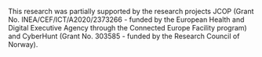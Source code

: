 This research was partially supported by the research projects JCOP (Grant No. INEA/CEF/ICT/A2020/2373266 - funded by the European Health and Digital Executive Agency through the Connected Europe Facility program) and CyberHunt (Grant No. 303585 - funded by the Research Council of Norway).
